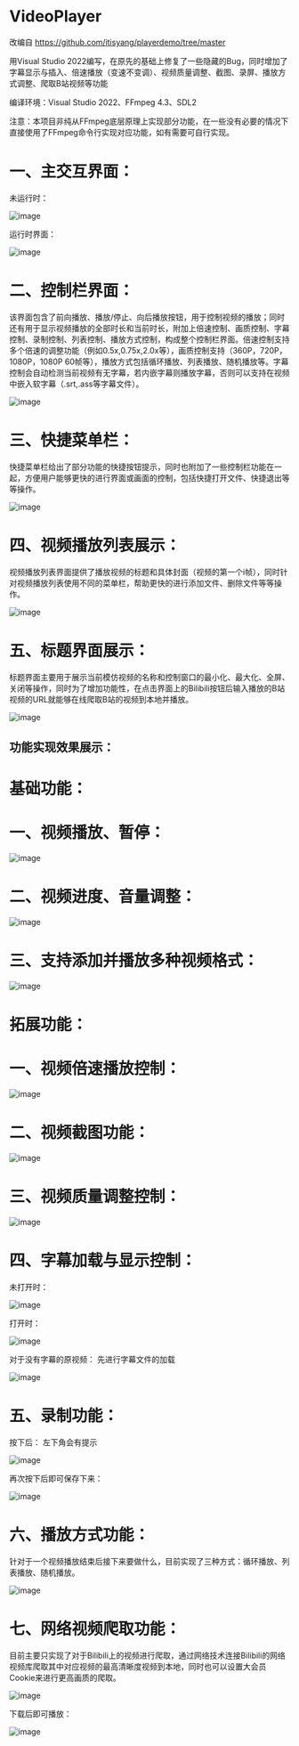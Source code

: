 # VideoPlayer

改编自 https://github.com/itisyang/playerdemo/tree/master

用Visual Studio 2022编写，在原先的基础上修复了一些隐藏的Bug，同时增加了字幕显示与插入、倍速播放（变速不变调）、视频质量调整、截图、录屏、播放方式调整、爬取B站视频等功能

编译环境：Visual Studio 2022、FFmpeg 4.3、SDL2

注意：本项目非纯从FFmpeg底层原理上实现部分功能，在一些没有必要的情况下直接使用了FFmpeg命令行实现对应功能，如有需要可自行实现。

# 一、主交互界面：

未运行时：

![image](https://github.com/user-attachments/assets/0d054bc4-d9e5-44a4-9393-1ac9dfc0d52b)

运行时界面：

![image](https://github.com/user-attachments/assets/ddf7b178-eb31-456a-849f-5c2e9b8b08a4)

# 二、控制栏界面：

  该界面包含了前向播放、播放/停止、向后播放按钮，用于控制视频的播放；同时还有用于显示视频播放的全部时长和当前时长，附加上倍速控制、画质控制、字幕控制、录制控制、列表控制、播放方式控制，构成整个控制栏界面。倍速控制支持多个倍速的调整功能（例如0.5x,0.75x,2.0x等），画质控制支持（360P，720P，1080P，1080P 60帧等），播放方式包括循环播放、列表播放、随机播放等。字幕控制会自动检测当前视频有无字幕，若内嵌字幕则播放字幕，否则可以支持在视频中嵌入软字幕（.srt,.ass等字幕文件）。

![image](https://github.com/user-attachments/assets/466980e1-8899-4fc1-b11f-49d9133b885a)

# 三、快捷菜单栏：

快捷菜单栏给出了部分功能的快捷按钮提示，同时也附加了一些控制栏功能在一起，方便用户能够更快的进行界面或画面的控制，包括快捷打开文件、快捷退出等等操作。

![image](https://github.com/user-attachments/assets/aff3abd2-b669-45a9-b60d-9d5053a9d4f7)

# 四、视频播放列表展示：

  视频播放列表界面提供了播放视频的标题和具体封面（视频的第一个i帧），同时针对视频播放列表使用不同的菜单栏，帮助更快的进行添加文件、删除文件等等操作。

![image](https://github.com/user-attachments/assets/1e992b9c-8641-4783-8f98-1cb94e87dd17)

# 五、标题界面展示：

  标题界面主要用于展示当前模仿视频的名称和控制窗口的最小化、最大化、全屏、关闭等操作，同时为了增加功能性，在点击界面上的Bilibili按钮后输入播放的B站视频的URL就能够在线爬取B站的视频到本地并播放。

![image](https://github.com/user-attachments/assets/1ba81f45-60d8-4737-9b94-5677cc7f4d9c)


## 功能实现效果展示：
# 基础功能：
# 一、视频播放、暂停：

![image](https://github.com/user-attachments/assets/cb100bc9-cacb-4bf1-8b1c-acf22795732c)

# 二、视频进度、音量调整：

![image](https://github.com/user-attachments/assets/c5fa8291-6e6a-4fe5-8947-a4873967cd69)

# 三、支持添加并播放多种视频格式：

![image](https://github.com/user-attachments/assets/f2d7f12e-d79f-4864-9681-d6c49bcfd8c4)

# 拓展功能：
# 一、视频倍速播放控制：

![image](https://github.com/user-attachments/assets/873f02f6-0ff0-492c-acb4-a37d6271c485)

# 二、视频截图功能：

![image](https://github.com/user-attachments/assets/4d2722d8-f180-459a-aafa-ffd29ffa975f)

# 三、视频质量调整控制：

![image](https://github.com/user-attachments/assets/1fda9bb8-a981-452a-aa7f-07304bed8293)

# 四、字幕加载与显示控制：
未打开时：

![image](https://github.com/user-attachments/assets/f87df601-3273-451f-9ceb-c9938716ade0)

打开时：

![image](https://github.com/user-attachments/assets/023edfab-9289-498b-8a94-76ed071ed1ef)

对于没有字幕的原视频：   先进行字幕文件的加载

![image](https://github.com/user-attachments/assets/28cd4d21-3a79-4cb5-9bd7-1fdf9433ba67)

# 五、录制功能：
按下后：   左下角会有提示

![image](https://github.com/user-attachments/assets/8999db06-21ba-4a80-b7f1-27032d0ac9d3)

再次按下后即可保存下来：

![image](https://github.com/user-attachments/assets/da2e21ce-c25d-47d2-9876-1f3977d4b03b)

# 六、播放方式功能：
针对于一个视频播放结束后接下来要做什么，目前实现了三种方式：循环播放、列表播放、随机播放。

![image](https://github.com/user-attachments/assets/40fd643c-6b81-42fb-a74f-612184d82aea)

# 七、网络视频爬取功能：
目前主要只实现了对于Bilibili上的视频进行爬取，通过网络技术连接Bilibili的网络视频库爬取其中对应视频的最高清晰度视频到本地，同时也可以设置大会员Cookie来进行更高画质的爬取。

![image](https://github.com/user-attachments/assets/107ad124-7218-45a8-a1b0-2e35479b3a24)

下载后即可播放：

![image](https://github.com/user-attachments/assets/969a23ca-7fd3-4446-a800-9688af66f92d)
